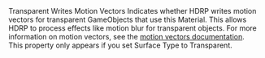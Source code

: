 <tr>
<td></td>
<td>Transparent Writes Motion Vectors</td>
<td></td>
<td>Indicates whether HDRP writes motion vectors for transparent GameObjects that use this Material. This allows HDRP to process effects like motion blur for transparent objects. For more information on motion vectors, see the <a href="https://docs.unity3d.com/Packages/com.unity.render-pipelines.high-definition@latest/index.html?subfolder=/manual/Motion-Vectors.html">motion vectors documentation</a>.<br>This property only appears if you set Surface Type to Transparent.</td>
</tr>
